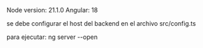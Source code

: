Node version: 21.1.0
Angular: 18

se debe configurar el host del backend en el archivo src/config.ts

para ejecutar:
ng server --open